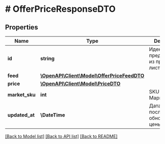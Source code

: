 # # OfferPriceResponseDTO

## Properties

Name | Type | Description | Notes
------------ | ------------- | ------------- | -------------
**id** | **string** | Идентификатор предложения из прайс-листа. | [optional]
**feed** | [**\OpenAPI\Client\Model\OfferPriceFeedDTO**](OfferPriceFeedDTO.md) |  | [optional]
**price** | [**\OpenAPI\Client\Model\PriceDTO**](PriceDTO.md) |  | [optional]
**market_sku** | **int** | SKU на Маркете. | [optional]
**updated_at** | **\DateTime** | Дата и время последнего обновления цены на товар | [optional]

[[Back to Model list]](../../README.md#models) [[Back to API list]](../../README.md#endpoints) [[Back to README]](../../README.md)
